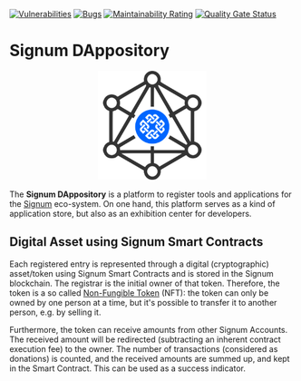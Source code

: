 [![Vulnerabilities](https://sonarcloud.io/api/project_badges/measure?project=ohager_burst-dappository&metric=vulnerabilities)](https://sonarcloud.io/dashboard?id=ohager_burst-dappository)
[![Bugs](https://sonarcloud.io/api/project_badges/measure?project=ohager_burst-dappository&metric=bugs)](https://sonarcloud.io/dashboard?id=ohager_burst-dappository)
[![Maintainability Rating](https://sonarcloud.io/api/project_badges/measure?project=ohager_burst-dappository&metric=sqale_rating)](https://sonarcloud.io/dashboard?id=ohager_burst-dappository)
[![Quality Gate Status](https://sonarcloud.io/api/project_badges/measure?project=ohager_burst-dappository&metric=alert_status)](https://sonarcloud.io/dashboard?id=ohager_burst-dappository)

# Signum DAppository

<p align="center">
    <img src="./static/android-chrome-192x192.png" alt="Signum DAppository Logo">
</p>

The __Signum DAppository__ is a platform to register tools and applications for the [Signum](https://signum.network/) eco-system. 
On one hand, this platform serves as a kind of application store, but also as an exhibition center for developers. 

## Digital Asset using Signum Smart Contracts

Each registered entry is represented through a digital (cryptographic) asset/token using Signum Smart Contracts and is stored in the 
Signum blockchain. The registrar is the initial owner of that token. Therefore, the token is a so called [Non-Fungible Token](https://en.wikipedia.org/wiki/Non-fungible_token) (NFT):
the token can only be owned by one person at a time, but it's possible to transfer it to another person, e.g. by selling it.

Furthermore, the token can receive amounts from other Signum Accounts. The received amount will be redirected 
(subtracting an inherent contract execution fee) to the owner. The number of transactions (considered as donations) 
is counted, and the received amounts are summed up, and kept in the Smart Contract. This can be used as a success indicator. 

